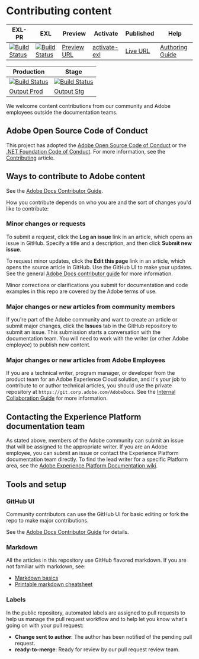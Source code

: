 # Contributing content

| EXL-PR | EXL | Preview | Activate | Published | Help |
|--- |--- |--- |--- |--- |--- |
| [![Build Status](https://docs.ci.corp.adobe.com/view/exl-pr/job/experience-platform.en_pr-exl/badge/icon)](https://docs.ci.corp.adobe.com/view/exl-pr/job/experience-platform.en_pr-exl/lastBuild/) | [![Build Status](https://docs.ci.corp.adobe.com/view/exl-pr/job/experience-platform.en_exl/lastBuild/badge/icon)](https://docs.ci.corp.adobe.com/view/exl-pr/job/experience-platform.en_exl/lastBuild/lastBuild) | [Preview URL](https://experienceleague.corp.adobe.com/docs/experience-platform/using/home.html?lang=en) | [activate-exl](https://docs.ci.corp.adobe.com/job/experience-platform/build/)| [Live URL](https://experienceleague.adobe.com/docs/experience-platform/using/home.html?lang=en) | [Authoring Guide](https://experienceleague.adobe.com/docs/authoring-guide-exl/using/home.html?lang=en) |

| Production | Stage |
|---|---|
| [![Build Status](https://docs.ci.corp.adobe.com/job/experience-platform.en_production/badge/icon)](https://docs.ci.corp.adobe.com/job/experience-platform.en_production/lastBuild) | [![Build Status](https://docs.ci.corp.adobe.com/job/experience-platform.en_stage/badge/icon)](https://docs.ci.corp.adobe.com/job/experience-platform.en_stage/lastBuild) |
|[Output Prod](https://docs.adobe.com/content/help/en/experience-platform/landing/home.html)|[Output Stg](https://docs-stg.corp.adobe.com/content/help/en/experience-platform/landing/home.html)|

We welcome content contributions from our community and Adobe employees outside the documentation teams. 

## Adobe Open Source Code of Conduct

This project has adopted the [Adobe Open Source Code of Conduct](code-of-conduct.md) or the [.NET Foundation Code of Conduct](https://dotnetfoundation.org/code-of-conduct). For more information, see the [Contributing](contributing.md) article.

## Ways to contribute to Adobe content

See the [Adobe Docs Contributor Guide](https://docs.adobe.com/help/en/contributor/contributor-guide/introduction.html).

How you contribute depends on who you are and the sort of changes you'd like to contribute:

### Minor changes or requests

To submit a request, click the **Log an issue** link in an article, which opens an issue in GitHub. Specify a title and a description, and then click **Submit new issue**.

To request minor updates, click the **Edit this page** link in an article, which opens the source article in GitHub. Use the GitHub UI to make your updates. See the general [Adobe Docs contributor guide](https://docs.adobe.com/help/en/contributor/contributor-guide/introduction.html) for more information.

Minor corrections or clarifications you submit for documentation and code examples in this repo are covered by the Adobe terms of use.

### Major changes or new articles from community members

If you're part of the Adobe community and want to create an article or submit major changes, click the **Issues** tab in the GitHub repository to submit an issue. This submission starts a conversation with the documentation team. You will need to work with the writer (or other Adobe employee) to publish new content.

<!--
If you submit a pull request with significant changes to documentation and code examples, you'll see a message in the pull request asking you to submit an online contribution license agreement (CLA). You must complete the online form before we can review your pull request.
-->

### Major changes or new articles from Adobe Employees

If you are a technical writer, program manager, or developer from the product team for an Adobe Experience Cloud solution, and it's your job to contribute to or author technical articles, you should use the private repository at `https://git.corp.adobe.com/AdobeDocs`. See the [Internal Collaboration Guide](https://docs.adobe.com/content/help/en/collaborative-doc-instructions/collaboration-guide/home.html) for more information.

<!--Employees from other parts of the Adobe world should use the public repo for minor updates.-->

## Contacting the Experience Platform documentation team

As stated above, members of the Adobe community can submit an issue that will be assigned to the appropriate writer. If you are an Adobe employee, you can submit an issue or contact the Experience Platform documentation team directly. To find the lead writer for a specific Platform area, see the [Adobe Experience Platform Documentation wiki](https://wiki.corp.adobe.com/display/DMSArchitecture/Adobe+Experience+Platform+Documentation).

## Tools and setup

### GitHub UI

Community contributors can use the GitHub UI for basic editing or fork the repo to make major contributions.

See the [Adobe Docs Contributor Guide](https://docs.adobe.com/help/en/contributor/contributor-guide/introduction.html) for details.

### Markdown

All the articles in this repository use GitHub flavored markdown. If you are not familiar with markdown, see:

* [Markdown basics](https://help.github.com/articles/getting-started-with-writing-and-formatting-on-github/)
* [Printable markdown cheatsheet](https://guides.github.com/pdfs/markdown-cheatsheet-online.pdf)

### Labels

In the public repository, automated labels are assigned to pull requests to help us manage the pull request workflow and to help let you know what's going on with your pull request:

* **Change sent to author**: The author has been notified of the pending pull request.
* **ready-to-merge**: Ready for review by our pull request review team.
